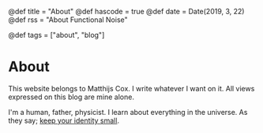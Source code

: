 @def title = "About"
@def hascode = true
@def date = Date(2019, 3, 22)
@def rss = "About Functional Noise"

@def tags = ["about", "blog"]

# About

This website belongs to Matthijs Cox. I write whatever I want on it. All views expressed on this blog are mine alone.

I'm a human, father, physicist. I learn about everything in the universe. As they say; [keep your identity small](http://www.paulgraham.com/identity.html).